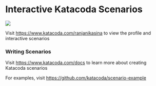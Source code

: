 # Interactive Katacoda Scenarios

[![](http://shields.katacoda.com/katacoda/ranjanikasina/count.svg)](https://www.katacoda.com/ranjanikasina "Get your profile on Katacoda.com")

Visit https://www.katacoda.com/ranjanikasina to view the profile and interactive scenarios

### Writing Scenarios
Visit https://www.katacoda.com/docs to learn more about creating Katacoda scenarios

For examples, visit https://github.com/katacoda/scenario-example
